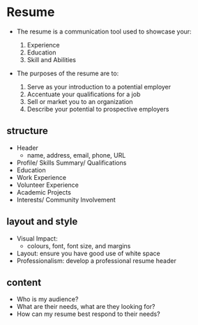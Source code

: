 # Resume 

* The resume is a communication tool used to showcase your:
    1. Experience
    2. Education
    3. Skill and Abilities

* The purposes of the resume are to:
    1. Serve as your introduction to a potential employer
    2. Accentuate your qualifications for a job
    3. Sell or market you to an organization
    4. Describe your potential to prospective employers

## structure

* Header
    * name, address, email, phone, URL
* Profile/ Skills Summary/ Qualifications
* Education
* Work Experience
* Volunteer Experience
* Academic Projects
* Interests/ Community Involvement

## layout and style

* Visual Impact: 
    * colours, font, font size, and margins
* Layout: ensure you have good use of white space
* Professionalism: develop a professional resume header

## content

* Who is my audience?
* What are their needs, what are they looking for?
* How can my resume best respond to their needs?

